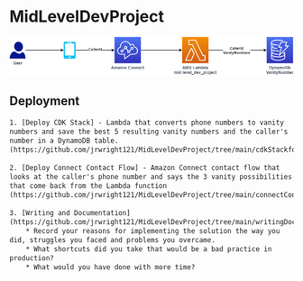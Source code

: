 # MidLevelDevProject

![Kiku](MidLevelDevProject.png)

## Deployment
    1. [Deploy CDK Stack] - Lambda that converts phone numbers to vanity numbers and save the best 5 resulting vanity numbers and the caller's number in a DynamoDB table. (https://github.com/jrwright121/MidLevelDevProject/tree/main/cdkStackforLambdaDynamoDb)

    2. [Deploy Connect Contact Flow] - Amazon Connect contact flow that looks at the caller's phone number and says the 3 vanity possibilities that come back from the Lambda function (https://github.com/jrwright121/MidLevelDevProject/tree/main/connectContactFlow)

    3. [Writing and Documentation] (https://github.com/jrwright121/MidLevelDevProject/tree/main/writingDocumentation)
        * Record your reasons for implementing the solution the way you did, struggles you faced and problems you overcame.
        * What shortcuts did you take that would be a bad practice in production?
        * What would you have done with more time?
